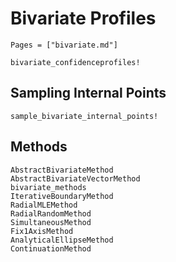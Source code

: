 # Bivariate Profiles

```@index
Pages = ["bivariate.md"]
```

```@docs
bivariate_confidenceprofiles!
```

## Sampling Internal Points

```@docs
sample_bivariate_internal_points!
```

## Methods

```@docs
AbstractBivariateMethod
AbstractBivariateVectorMethod
bivariate_methods
IterativeBoundaryMethod
RadialMLEMethod
RadialRandomMethod
SimultaneousMethod
Fix1AxisMethod
AnalyticalEllipseMethod
ContinuationMethod
```